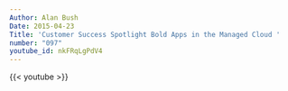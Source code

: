 ```yaml
---
Author: Alan Bush
Date: 2015-04-23
Title: 'Customer Success Spotlight Bold Apps in the Managed Cloud '
number: "097"
youtube_id: nkFRqLgPdV4
---
```


{{< youtube >}}
